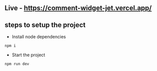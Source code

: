 ## Live - https://comment-widget-jet.vercel.app/
## steps to setup the project

- Install node dependencies
```console
npm i
```
- Start the project
```console
npm run dev
```
